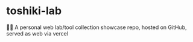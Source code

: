 # toshiki-lab
👨‍🔬 A personal web lab/tool collection showcase repo, hosted on GitHub, served as web via vercel
